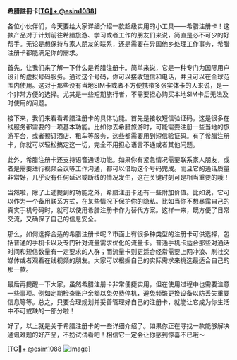 **希腊註冊卡[[TG💪+ @esim1088](https://t.me/s/esim1088)]**

各位小伙伴们，今天要给大家详细介绍一款超级实用的小工具——希腊注册卡！这款产品对于计划前往希腊旅游、学习或者工作的朋友们来说，简直是必不可少的好帮手。无论是想保持与家人朋友的联系，还是需要在异国他乡处理工作事务，希腊注册卡都能满足你的需求。

首先，让我们来了解一下什么是希腊注册卡。简单来说，它是一种专门为国际用户设计的虚拟号码服务。通过这个号码，你可以接收短信和电话，并且可以在全球范围内使用。这对于那些没有当地SIM卡或者不方便携带多张实体卡的人来说，是一个非常方便的选择。尤其是一些短期旅行者，不需要担心购买本地SIM卡后无法及时使用的问题。

接下来，我们来看看希腊注册卡的具体功能。首先是接收短信验证码，这是很多在线服务都需要的一项基本功能。比如你去希腊旅游时，可能需要注册一些当地的旅游平台，或者预订酒店、租车等服务，这些都需要用到短信验证码。有了希腊注册卡，你就可以轻松搞定这一切，完全不用担心语言不通或者其他问题。

此外，希腊注册卡还支持语音通话功能。如果你有紧急情况需要联系家人朋友，或者是需要进行视频会议等工作沟通，都可以借助这个号码完成。而且它的通话质量非常好，几乎没有任何延迟或断线的情况发生，这在关键时刻可是相当重要的哦！

当然啦，除了上述提到的功能之外，希腊注册卡还有一些附加价值。比如说，它可以作为一个备用联系方式，在某些情况下保护你的隐私。比如当你不想暴露自己的真实手机号码时，就可以使用希腊注册卡作为替代方案。这样一来，既方便了日常交流，又确保了自己的信息安全。

那么，如何选择合适的希腊注册卡呢？市面上有很多种类型的注册卡可供选择，包括普通的手机卡以及专门针对流量需求优化的流量卡。普通手机卡适合那些对通话时间和短信数量有一定要求的人群；而流量卡则更适合经常需要上网冲浪、刷社交媒体或者观看在线视频的朋友。大家可以根据自己的实际需求来挑选最适合自己的那一款。

最后再提醒一下大家，虽然希腊注册卡非常便捷实用，但在使用过程中也需要注意一些事项。例如定期检查账户余额以免欠费停机，避免频繁更换设备以防丢失重要信息等等。总之，只要合理规划并妥善管理好自己的注册卡，就能让它成为你生活中不可或缺的一部分啦！

好了，以上就是关于希腊注册卡的一些详细介绍了。如果你正在寻找一款能够解决通讯难题的好产品，不妨试试看吧！相信它一定会让你感到惊喜不已哦～ 

[[TG💪+ @esim1088](https://t.me/s/esim1088) ![Image](https://i.postimg.cc/4NQfJmqS/Snipaste-2025-05-13-00-14-12.png)]
